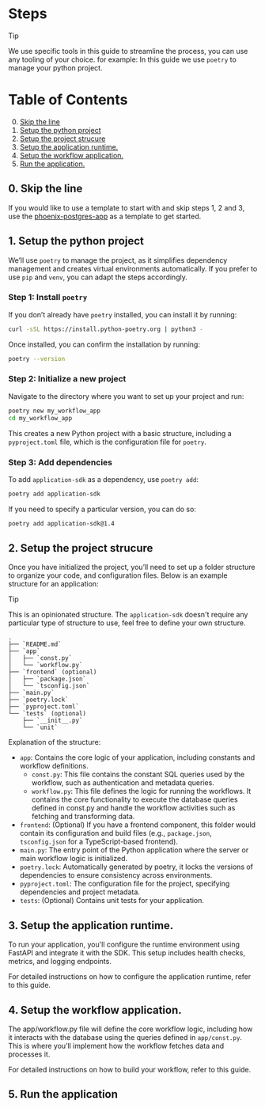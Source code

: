# Steps

> [!TIP]
> We use specific tools in this guide to streamline the process, you can use any tooling of your choice. for example: In this guide we use `poetry` to manage your python project.


# Table of Contents
0. [Skip the line](#0-skip-the-line)
1. [Setup the python project](#1-setup-the-python-project)
2. [Setup the project strucure](#2-setup-the-project-strucure)
3. [Setup the application runtime.](#3-setup-the-application-runtime)
4. [Setup the workflow application.](#4-setup-the-workflow-application)
5. [Run the application.](#5-run-the-application)


## 0. Skip the line

If you would like to use a template to start with and skip steps 1, 2 and 3, use the [phoenix-postgres-app](https://github.com/atlanhq/phoenix-postgres-app) as a template to get started.


## 1. Setup the python project
We’ll use `poetry` to manage the project, as it simplifies dependency management and creates virtual environments automatically. If you prefer to use `pip` and `venv`, you can adapt the steps accordingly.

### Step 1: Install `poetry`
If you don’t already have `poetry` installed, you can install it by running:

```bash
curl -sSL https://install.python-poetry.org | python3 -
```

Once installed, you can confirm the installation by running:

```bash
poetry --version
```

### Step 2: Initialize a new project
Navigate to the directory where you want to set up your project and run:

```bash
poetry new my_workflow_app
cd my_workflow_app
```

This creates a new Python project with a basic structure, including a `pyproject.toml` file, which is the configuration file for `poetry`.

### Step 3: Add dependencies
To add `application-sdk` as a dependency, use `poetry add`:

```bash
poetry add application-sdk
```

If you need to specify a particular version, you can do so:

```bash
poetry add application-sdk@1.4
```

## 2. Setup the project strucure

Once you have initialized the project, you’ll need to set up a folder structure to organize your code, and configuration files. Below is an example structure for an application:

> [!TIP]
> This is an opinionated structure. The `application-sdk` doesn't require any particular type of structure to use, feel free to define your own structure.

```
.
├── `README.md`
├── `app`
│   ├── `const.py`
│   └── `workflow.py`
├── `frontend` (optional)
│   ├── `package.json`
│   └── `tsconfig.json`
├── `main.py`
├── `poetry.lock`
├── `pyproject.toml`
└── `tests` (optional)
    ├── `__init__.py`
    └── `unit`
```

Explanation of the structure:

 - `app`: Contains the core logic of your application, including constants and workflow definitions.
   - `const.py`: This file contains the constant SQL queries used by the workflow, such as authentication and metadata queries.
   - `workflow.py`: This file defines the logic for running the workflows. It contains the core functionality to execute the database queries defined in const.py and handle the workflow activities such as fetching and transforming data.
 - `frontend`: (Optional) If you have a frontend component, this folder would contain its configuration and build files (e.g., `package.json`, `tsconfig.json` for a TypeScript-based frontend).
 - `main.py`: The entry point of the Python application where the server or main workflow logic is initialized.
 - `poetry.lock`: Automatically generated by poetry, it locks the versions of dependencies to ensure consistency across environments.
 - `pyproject.toml`: The configuration file for the project, specifying dependencies and project metadata.
 - `tests`: (Optional) Contains unit tests for your application.

## 3. Setup the application runtime.

To run your application, you'll configure the runtime environment using FastAPI and integrate it with the SDK. This setup includes health checks, metrics, and logging endpoints.

For detailed instructions on how to configure the application runtime, refer to this guide.

## 4. Setup the workflow application.

The app/workflow.py file will define the core workflow logic, including how it interacts with the database using the queries defined in `app/const.py`. This is where you’ll implement how the workflow fetches data and processes it.

For detailed instructions on how to build your workflow, refer to this guide.

## 5. Run the application

